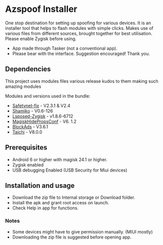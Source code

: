 # Azspoof Installer

   One stop destination for setting up spoofing for various devices. It is an installer tool that helps to flash modules with simple clicks. Makes use of various files from different sources, brought together for best utilisation.
Please enable Zygisk before using.
 - App made through Tasker (not a conventional app).
 - Please bear with the interface.
Suggestion encouraged! 
Thank you.
## Dependencies

This project uses modules files various release kudos to them making such amazing modules 

Modules and versions used in the bundle:
 - [Safetynet-fix][safetynetfix] - V2.3.1 & V2.4
 - [Shamiko][shamiko] - V0.6-126
 - [Lsposed-Zygisk][lsposed] - v1.8.6-6712
 - [MagiskHidePropsConf][magiskhideprops] - V6. 1.2
 - [BlockAds][blockads] - V3.6.1
 - [Taichi][taichi] - V8.0.0

## Prerequisites

 - Android 6 or higher with magisk 24.1 or higher.
 - Zygisk enabled
 - USB debugging Enabled (USB Security for Miui devices)

## Installation and usage
 - Download the zip file to Internal storage or Download folder. 
 - Install the apk and grant root access on launch.
 - Check Help in app for functions. 
### Notes
 - Some devices might have to give permission manually. (MIUI mostly)
 - Downloading the zip file is suggested before opening app. 

[safetynetfix]: https://github.com/kdrag0n/safetynet-fix
[lsposed]: https://github.com/LSPosed/LSPosed/releases
[taichi]: https://github.com/taichi-framework/TaiChi
[shamiko]: https://github.com/LSPosed/LSPosed.github.io/releases
[magiskhideprops]: https://github.com/Magisk-Modules-Repo/MagiskHidePropsConf
[blockads]: https://github.com/pantsufan/Magisk-Ad-Blocking-Module
